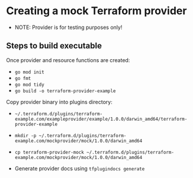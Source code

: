 # Creating a mock Terraform provider

- NOTE: Provider is for testing purposes only!

## Steps to build executable

Once provider and resource functions are created:

- `go mod init`
- `go fmt`
- `go mod tidy`
- `go build -o terraform-provider-example`


Copy provider binary into plugins directory:

- `~/.terraform.d/plugins/terraform-example.com/exampleprovider/example/1.0.0/darwin_amd64/terraform-provider-example`

- `mkdir -p ~/.terraform.d/plugins/terraform-example.com/mockprovider/mock/1.0.0/darwin_amd64`

- `cp terraform-provider-mock ~/.terraform.d/plugins/terraform-example.com/mockprovider/mock/1.0.0/darwin_amd64`


- Generate provider docs using `tfplugindocs generate`
